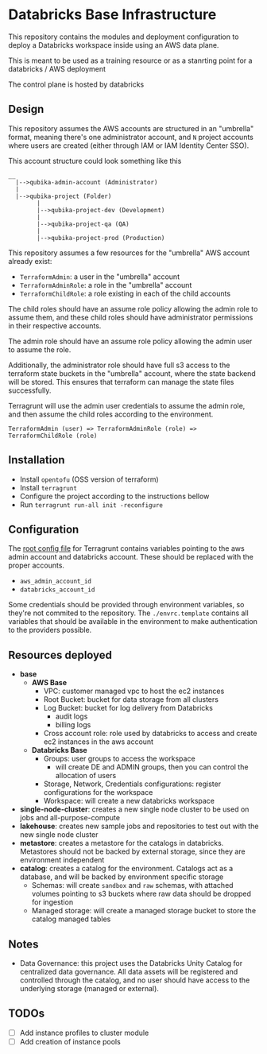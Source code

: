 # Databricks Base Infrastructure

This repository contains the modules and deployment configuration to deploy
a Databricks workspace inside using an AWS data plane.

This is meant to be used as a training resource or as a stanrting point for
a  databricks / AWS deployment

The control plane is hosted by databricks

## Design

This repository assumes the AWS accounts are structured in an "umbrella"
format, meaning there's one administrator account, and `N` project accounts
where users are created (either through IAM or IAM Identity Center SSO).

This account structure could look something like this

```
__
  |-->qubika-admin-account (Administrator)
  |
  |-->qubika-project (Folder)
        |
        |-->qubika-project-dev (Development)
        |
        |-->qubika-project-qa (QA)
        |
        |-->qubika-project-prod (Production)
```


This repository assumes a few resources for the "umbrella" AWS account already exist:
* `TerraformAdmin`: a user in the "umbrella" account
* `TerraformAdminRole`: a role in the "umbrella" account
* `TerraformChildRole`: a role existing in each of the child accounts

The child roles should have an assume role policy allowing the admin role to
assume them, and these child roles should have administrator permissions in
their respective accounts.

The admin role should have an assume role policy allowing the admin user to
assume the role.

Additionally, the administrator role should have full s3 access to the
terraform state buckets in the "umbrella" account, where the state backend will
be stored. This ensures that terraform can manage the state files successfully.

Terragrunt will use the admin user credentials to assume the admin role, and
then assume the child roles according to the environment.

`TerraformAdmin (user) => TerraformAdminRole (role) => TerraformChildRole (role)`

## Installation

* Install `opentofu` (OSS version of terraform)
* Install `terragrunt`
* Configure the project according to the instructions bellow
* Run `terragrunt run-all init -reconfigure`

## Configuration

The [root config file](./terragrunt.hcl) for Terragrunt contains variables
pointing to the aws admin account and databricks account. These should be
replaced with the proper accounts.
* `aws_admin_account_id`
* `databricks_account_id`

Some credentials should be provided through environment variables, so they're
not commited to the repository. The `./envrc.template` contains all variables
that should be available in the environment to make authentication to the
providers possible.


## Resources deployed

* **base**
  * **AWS Base**
    * VPC: customer managed vpc to host the ec2 instances
    * Root Bucket: bucket for data storage from all clusters
    * Log Bucket: bucket for log delivery from Databricks
      * audit logs
      * billing logs
    * Cross account role: role used by databricks to access and create ec2 instances in the aws account
  * **Databricks Base**
    * Groups: user groups to access the workspace
      * will create DE and ADMIN groups, then you can control the allocation of users
    * Storage, Network, Credentials configurations: register configurations for the workspace
    * Workspace: will create a new databricks workspace
* **single-node-cluster**: creates a new single node cluster to be used on jobs and all-purpose-compute
* **lakehouse**: creates new sample jobs and repositories to test out with the new single node cluster
* **metastore**: creates a metastore for the catalogs in databricks. Metastores should not be backed by external storage, since they are environment independent
* **catalog**: creates a catalog for the environment. Catalogs act as a database, and will be backed by environment specific storage
  * Schemas: will create `sandbox` and `raw` schemas, with attached volumes pointing to s3 buckets where raw data should be dropped for ingestion
  * Managed storage: will create a managed storage bucket to store the catalog managed tables

## Notes

* Data Governance: this project uses the Databricks Unity Catalog for centralized data governance. All data assets will be registered and controlled through the catalog, and no user should have access to the underlying storage (managed or external).


## TODOs

* [ ] Add instance profiles to cluster module
* [ ] Add creation of instance pools
